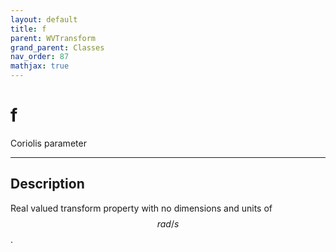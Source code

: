 ```yaml
---
layout: default
title: f
parent: WVTransform
grand_parent: Classes
nav_order: 87
mathjax: true
---
```


#  f

Coriolis parameter


---

## Description
Real valued transform property with no dimensions and units of $$rad/s$$.


